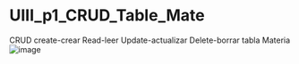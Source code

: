 # UIII_p1_CRUD_Table_Mate
CRUD create-crear Read-leer Update-actualizar Delete-borrar tabla Materia
![image](https://github.com/user-attachments/assets/57382f1b-a4a9-468f-9dc4-3644c9e9ec22)
